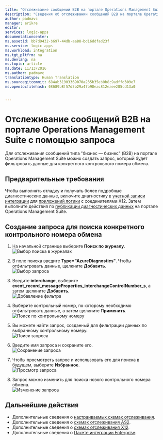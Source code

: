 ```yaml
---
title: "Отслеживание сообщений B2B на портале Operations Management Suite с помощью запроса | Документация Майкрософт"
description: "Сведения об отслеживании сообщений B2B на портале Operations Management Suite с помощью запроса."
author: padmavc
manager: erikre
editor: 
services: logic-apps
documentationcenter: 
ms.assetid: bb7d9432-b697-44db-aa88-bd16ddfad23f
ms.service: logic-apps
ms.workload: integration
ms.tgt_pltfrm: na
ms.devlang: na
ms.topic: article
ms.date: 11/13/2016
ms.author: padmavc
translationtype: Human Translation
ms.sourcegitcommit: 684ab31903369070a235b35eb0b8c9adffd309e7
ms.openlocfilehash: 08689b8f57d5b29a47b98eac812eaee285cd13a0


---
```

# <a name="track-b2b-messages-in-the-operations-management-suite-portal-by-using-a-query"></a>Отслеживание сообщений B2B на портале Operations Management Suite с помощью запроса
Для отслеживания сообщений типа "бизнес — бизнес" (B2B) на портале Operations Management Suite можно создать запрос, который будет фильтровать данные для конкретного контрольного номера обмена.

## <a name="prerequisites"></a>Предварительные требования

Чтобы выполнять отладку и получать более подробные диагностические данные, включите диагностику в [учетной записи интеграции](app-service-logic-monitor-b2b-message.md) для [приложений логики](app-service-logic-monitor-your-logic-apps.md#azure-diagnostics-and-alerts) с соединителями X12. Затем выполните действия по [публикации диагностических данных](app-service-logic-track-b2b-messages-omsportal.md) на портале Operations Management Suite.

## <a name="to-create-a-query-to-search-for-a-specific-interchange-control-number"></a>Создание запроса для поиска конкретного контрольного номера обмена

1. На начальной странице выберите **Поиск по журналу**.  
![Выбор поиска в журналах](./media/app-service-logic-track-b2b-messages-omsportal-query-filter-control-number/logsearch.png)

2. В поле поиска введите **Type="AzureDiagnostics"**. Чтобы отфильтровать данные, щелкните **Добавить**.  
![Выбор запроса](./media/app-service-logic-track-b2b-messages-omsportal-query-filter-control-number/query1.png)

3. Введите **interchange**, выберите **event_record_messageProperties_interchangeControlNumber_s**, а затем щелкните **Добавить**.  
![Добавление фильтра](./media/app-service-logic-track-b2b-messages-omsportal-query-filter-control-number/query2.png)

4. Выберите контрольный номер, по которому необходимо отфильтровать данные, а затем щелкните **Применить**.  
![Поиск по контрольному номеру](./media/app-service-logic-track-b2b-messages-omsportal-query-filter-control-number/query3.png)

5. Вы можете найти запрос, созданный для фильтрации данных по выбранному контрольному номеру.   
![Поиск запроса](./media/app-service-logic-track-b2b-messages-omsportal-query-filter-control-number/query4.png)

6. Введите имя запроса и сохраните его.   
![Сохранение запроса](./media/app-service-logic-track-b2b-messages-omsportal-query-filter-control-number/query5.png)

7. Чтобы просмотреть запрос и использовать его для поиска в будущем, выберите **Избранное**.  
![Просмотр запроса](./media/app-service-logic-track-b2b-messages-omsportal-query-filter-control-number/query7.png)

8. Запрос можно изменить для поиска нового контрольного номера обмена.  
![Изменение запроса](./media/app-service-logic-track-b2b-messages-omsportal-query-filter-control-number/query6.png)


## <a name="next-steps"></a>Дальнейшие действия
* Дополнительные сведения о [настраиваемых схемах отслеживания](app-service-logic-track-integration-account-custom-tracking-shema.md).   
* Дополнительные сведения о [схемах отслеживания AS2](app-service-logic-track-integration-account-as2-tracking-shemas.md).    
* Дополнительные сведения о [схемах отслеживания X12](app-service-logic-track-integration-account-x12-tracking-shemas.md).  
* Дополнительные сведения о [Пакете интеграции Enterprise](app-service-logic-enterprise-integration-overview.md).



<!--HONumber=Dec16_HO3-->


